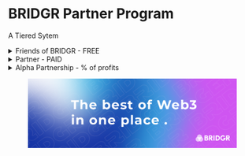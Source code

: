 # BRIDGR Partner Program

A Tiered Sytem

<details>

<summary>Friends of BRIDGR - FREE</summary>

_Basically a network to increase exposure_

**Must be:**&#x20;

* Web3 project with solid teams and/or a solid runway
* OR a customer of our consultancy service

**BRIDGR gets:**

* Access to their community and network.
* Their logos on our website

**They get:**

* Exposure via BRIDGR's communications (Not Partner communications).
* Sponsorship deals at WEB3 SOCIALS near them.

**They Pay:**

* Nothing

</details>

<details>

<summary>Partner - PAID</summary>

_This one of two ways BRIDGR makes money. The other is via direct consultancy._

**Must have:**&#x20;

* A valuable Web3 service that they are willing to share with BRIDGR
* Willingness to host events in their location

**BRIDGR gets:**

* Their logo on our website
* Ability to offer their services to the rest of BRIDGR's Partners

**They get:**

* Access to all BRIDGR's Partner services:
  * [Consultancy](bridgr-services/bridgr-consultancy-services.md)
  * [Network Access](bridgr-services/network-access.md)
  * [Community Access](bridgr-services/community-access.md)
  * [Game Integration](bridgr-services/game-integration.md)
  * [Education](bridgr-services/education.md)
  * [IRL WEB3 SOCIAL](bridgr-services/web3-social.md)
  * [Whitelists](bridgr-services/whitelists.md)
  * [Legal](bridgr-services/legal.md)

**They pay:**

* $2000+ per year

</details>

<details>

<summary>Alpha Partnership - % of profits</summary>

_Only 2 remaining places_

**Must have:**

* Large global reach
* Exceptional Web3 services to offer BRIDGR

**BRIDGR gets:**

* To offer their services to all Partners

**They get:**

* Percentage of profits

**They pay:**

* Nothing.

</details>

<figure><img src=".gitbook/assets/BRIDGR banner.png" alt=""><figcaption></figcaption></figure>
